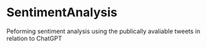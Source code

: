 # SentimentAnalysis
Peforming sentiment analysis using the publically avaliable tweets in relation to ChatGPT
